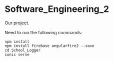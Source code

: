 # Software_Engineering_2
Our project.

Need to run the following commands:

```
npm install
npm install firebase angularfire2 --save
cd School_Logger
ionic serve
```
